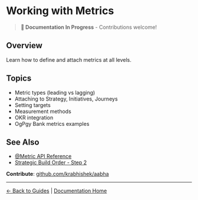 # Working with Metrics

> **📝 Documentation In Progress** - Contributions welcome!

## Overview

Learn how to define and attach metrics at all levels.

## Topics

- Metric types (leading vs lagging)
- Attaching to Strategy, Initiatives, Journeys
- Setting targets
- Measurement methods
- OKR integration
- OgPgy Bank metrics examples

## See Also

- [@Metric API Reference](../api/decorators/metric.md)
- [Strategic Build Order - Step 2](../best-practices/strategic-build-order.md#step-2-define-success-metrics)

**Contribute**: [github.com/krabhishek/aabha](https://github.com/krabhishek/aabha)

---

[← Back to Guides](./README.md) | [Documentation Home](../README.md)
